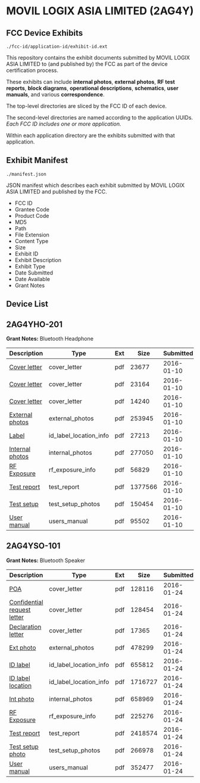 # MOVIL LOGIX ASIA LIMITED (2AG4Y)
## FCC Device Exhibits

```
./fcc-id/application-id/exhibit-id.ext
```

This repository contains the exhibit documents submitted by MOVIL LOGIX ASIA LIMITED to (and published by) the FCC as part of the device certification process.

These exhibits can include **internal photos**, **external photos**, **RF test reports**, **block diagrams**, **operational descriptions**, **schematics**, **user manuals**, and various **correspondence**.

The top-level directories are sliced by the FCC ID of each device.

The second-level directories are named according to the application UUIDs. *Each FCC ID includes one or more application.*

Within each application directory are the exhibits submitted with that application. 

## Exhibit Manifest

```
./manifest.json
```

JSON manifest which describes each exhibit submitted by MOVIL LOGIX ASIA LIMITED and published by the FCC.

- FCC ID
- Grantee Code
- Product Code
- MD5
- Path
- File Extension
- Content Type
- Size
- Exhibit ID
- Exhibit Description
- Exhibit Type
- Date Submitted
- Date Available
- Grant Notes

## Device List
## 2AG4YHO-201
**Grant Notes:** Bluetooth Headphone

| Description | Type | Ext | Size | Submitted | Available |
| ----------- | ---- | --- | ---- | --------- | --------- |
| [Cover letter](2AG4YHO-201/2d8b5255a94960d85ac5840841fe4d2e/2868033.pdf) | cover_letter | pdf | 23677 | 2016-01-10 | 2016-01-10 |
| [Cover letter](2AG4YHO-201/2d8b5255a94960d85ac5840841fe4d2e/2868034.pdf) | cover_letter | pdf | 23164 | 2016-01-10 | 2016-01-10 |
| [Cover letter](2AG4YHO-201/2d8b5255a94960d85ac5840841fe4d2e/2868035.pdf) | cover_letter | pdf | 14240 | 2016-01-10 | 2016-01-10 |
| [External photos](2AG4YHO-201/2d8b5255a94960d85ac5840841fe4d2e/2868036.pdf) | external_photos | pdf | 253945 | 2016-01-10 | 2016-01-10 |
| [Label](2AG4YHO-201/2d8b5255a94960d85ac5840841fe4d2e/2868037.pdf) | id_label_location_info | pdf | 27213 | 2016-01-10 | 2016-01-10 |
| [Internal photos](2AG4YHO-201/2d8b5255a94960d85ac5840841fe4d2e/2868038.pdf) | internal_photos | pdf | 277050 | 2016-01-10 | 2016-01-10 |
| [RF Exposure](2AG4YHO-201/2d8b5255a94960d85ac5840841fe4d2e/2868040.pdf) | rf_exposure_info | pdf | 56829 | 2016-01-10 | 2016-01-10 |
| [Test report](2AG4YHO-201/2d8b5255a94960d85ac5840841fe4d2e/2868042.pdf) | test_report | pdf | 1377566 | 2016-01-10 | 2016-01-10 |
| [Test setup](2AG4YHO-201/2d8b5255a94960d85ac5840841fe4d2e/2868043.pdf) | test_setup_photos | pdf | 150454 | 2016-01-10 | 2016-01-10 |
| [User manual](2AG4YHO-201/2d8b5255a94960d85ac5840841fe4d2e/2868044.pdf) | users_manual | pdf | 95502 | 2016-01-10 | 2016-01-10 |
## 2AG4YSO-101
**Grant Notes:** Bluetooth Speaker

| Description | Type | Ext | Size | Submitted | Available |
| ----------- | ---- | --- | ---- | --------- | --------- |
| [POA](2AG4YSO-101/71b5e2d5646651f3af335ba59a62d3b4/2882303.pdf) | cover_letter | pdf | 128116 | 2016-01-24 | 2016-01-24 |
| [Confidential request letter](2AG4YSO-101/71b5e2d5646651f3af335ba59a62d3b4/2882304.pdf) | cover_letter | pdf | 128454 | 2016-01-24 | 2016-01-24 |
| [Declaration letter](2AG4YSO-101/71b5e2d5646651f3af335ba59a62d3b4/2882305.pdf) | cover_letter | pdf | 17365 | 2016-01-24 | 2016-01-24 |
| [Ext photo](2AG4YSO-101/71b5e2d5646651f3af335ba59a62d3b4/2882309.pdf) | external_photos | pdf | 478299 | 2016-01-24 | 2016-01-24 |
| [ID label](2AG4YSO-101/71b5e2d5646651f3af335ba59a62d3b4/2882311.pdf) | id_label_location_info | pdf | 655812 | 2016-01-24 | 2016-01-24 |
| [ID label location](2AG4YSO-101/71b5e2d5646651f3af335ba59a62d3b4/2882312.pdf) | id_label_location_info | pdf | 1716727 | 2016-01-24 | 2016-01-24 |
| [Int photo](2AG4YSO-101/71b5e2d5646651f3af335ba59a62d3b4/2882310.pdf) | internal_photos | pdf | 658969 | 2016-01-24 | 2016-01-24 |
| [RF Exposure](2AG4YSO-101/71b5e2d5646651f3af335ba59a62d3b4/2882306.pdf) | rf_exposure_info | pdf | 225276 | 2016-01-24 | 2016-01-24 |
| [Test report](2AG4YSO-101/71b5e2d5646651f3af335ba59a62d3b4/2882307.pdf) | test_report | pdf | 2418574 | 2016-01-24 | 2016-01-24 |
| [Test setup photo](2AG4YSO-101/71b5e2d5646651f3af335ba59a62d3b4/2882308.pdf) | test_setup_photos | pdf | 266978 | 2016-01-24 | 2016-01-24 |
| [User manual](2AG4YSO-101/71b5e2d5646651f3af335ba59a62d3b4/2880622.pdf) | users_manual | pdf | 352477 | 2016-01-24 | 2016-01-24 |
